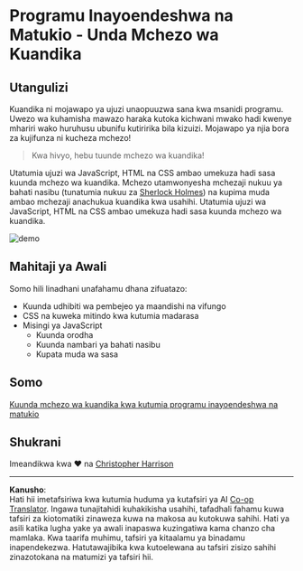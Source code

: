 <!--
CO_OP_TRANSLATOR_METADATA:
{
  "original_hash": "957547b822c40042e07d591c4fbfde4f",
  "translation_date": "2025-08-28T04:25:25+00:00",
  "source_file": "4-typing-game/README.md",
  "language_code": "sw"
}
-->
# Programu Inayoendeshwa na Matukio - Unda Mchezo wa Kuandika

## Utangulizi

Kuandika ni mojawapo ya ujuzi unaopuuzwa sana kwa msanidi programu. Uwezo wa kuhamisha mawazo haraka kutoka kichwani mwako hadi kwenye mhariri wako huruhusu ubunifu kutiririka bila kizuizi. Mojawapo ya njia bora za kujifunza ni kucheza mchezo!

> Kwa hivyo, hebu tuunde mchezo wa kuandika!

Utatumia ujuzi wa JavaScript, HTML na CSS ambao umekuza hadi sasa kuunda mchezo wa kuandika. Mchezo utamwonyesha mchezaji nukuu ya bahati nasibu (tunatumia nukuu za [Sherlock Holmes](https://en.wikipedia.org/wiki/Sherlock_Holmes)) na kupima muda ambao mchezaji anachukua kuandika kwa usahihi. Utatumia ujuzi wa JavaScript, HTML na CSS ambao umekuza hadi sasa kuunda mchezo wa kuandika.

![demo](../../../4-typing-game/images/demo.gif)

## Mahitaji ya Awali

Somo hili linadhani unafahamu dhana zifuatazo:

- Kuunda udhibiti wa pembejeo ya maandishi na vifungo
- CSS na kuweka mitindo kwa kutumia madarasa
- Misingi ya JavaScript
  - Kuunda orodha
  - Kuunda nambari ya bahati nasibu
  - Kupata muda wa sasa

## Somo

[Kuunda mchezo wa kuandika kwa kutumia programu inayoendeshwa na matukio](./typing-game/README.md)

## Shukrani

Imeandikwa kwa ♥️ na [Christopher Harrison](http://www.twitter.com/geektrainer)

---

**Kanusho**:  
Hati hii imetafsiriwa kwa kutumia huduma ya kutafsiri ya AI [Co-op Translator](https://github.com/Azure/co-op-translator). Ingawa tunajitahidi kuhakikisha usahihi, tafadhali fahamu kuwa tafsiri za kiotomatiki zinaweza kuwa na makosa au kutokuwa sahihi. Hati ya asili katika lugha yake ya awali inapaswa kuzingatiwa kama chanzo cha mamlaka. Kwa taarifa muhimu, tafsiri ya kitaalamu ya binadamu inapendekezwa. Hatutawajibika kwa kutoelewana au tafsiri zisizo sahihi zinazotokana na matumizi ya tafsiri hii.